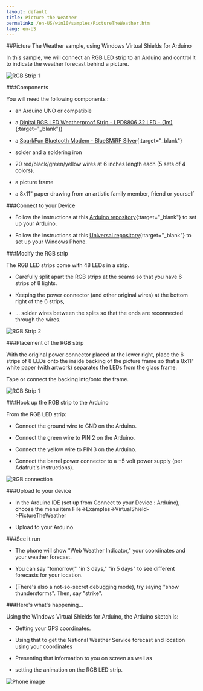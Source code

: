 ```yaml
---
layout: default
title: Picture the Weather
permalink: /en-US/win10/samples/PictureTheWeather.htm
lang: en-US
---
```


##Picture The Weather sample, using Windows Virtual Shields for Arduino

In this sample, we will connect an RGB LED strip to an Arduino and control it to indicate the weather forecast behind a picture.

![RGB Strip 1]({{site.baseurl}}/Resources/images/RGBSTRIP/rgbstrip_split1.JPG)

###Components

You will need the following components :

* an Arduino UNO or compatible

* a [Digital RGB LED Weatherproof Strip - LPD8806 32 LED - (1m)](http://www.adafruit.com/products/306){:target="_blank"})

* a [SparkFun Bluetooth Modem - BlueSMiRF Silver](https://www.sparkfun.com/products/12577){:target="_blank"}

* solder and a soldering iron

* 20 red/black/green/yellow wires at 6 inches length each (5 sets of 4 colors).

* a picture frame

* a 8x11" paper drawing from an artistic family member, friend or yourself

###Connect to your Device

* Follow the instructions at this [Arduino repository](https://github.com/ms-iot/virtual-shields-arduino){:target="_blank"} to set up your Arduino.

* Follow the instructions at this [Universal repository](https://github.com/ms-iot/virtual-shields-universal){:target="_blank"} to set up your Windows Phone.

###Modify the RGB strip

The RGB LED strips come with 48 LEDs in a strip.

* Carefully split apart the RGB strips at the seams so that you have 6 strips of 8 lights.

* Keeping the power connector (and other original wires) at the bottom right of the 6 strips,

* ... solder wires between the splits so that the ends are reconnected through the wires.

![RGB Strip 2]({{site.baseurl}}/Resources/images/RGBSTRIP/rgbstrip_split2.JPG)

###Placement of the RGB strip

With the original power connector placed at the lower right,
place the 6 strips of 8 LEDs onto the inside backing of the picture frame so that a 8x11" white paper (with artwork) separates the LEDs from the glass frame.

Tape or connect the backing into/onto the frame.

![RGB Strip 1]({{site.baseurl}}/Resources/images/RGBSTRIP/rgbstrip_split1.JPG)

###Hook up the RGB strip to the Arduino

From the RGB LED strip:

* Connect the ground wire to GND on the Arduino.

* Connect the green wire to PIN 2 on the Arduino.

* Connect the yellow wire to PIN 3 on the Arduino.

* Connect the barrel power connector to a +5 volt power supply (per Adafruit's instructions).

![RGB connection]({{site.baseurl}}/Resources/images/RGBSTRIP/rgbconnect.JPG)

###Upload to your device

* In the Arduino IDE (set up from Connect to your Device : Arduino), choose the menu item File->Examples->VirtualShield->PictureTheWeather

* Upload to your Arduino.

###See it run

* The phone will show "Web Weather Indicator," your coordinates and your weather forecast.

* You can say "tomorrow," "in 3 days," "in 5 days" to see different forecasts for your location.

* (There's also a not-so-secret debugging mode), try saying "show thunderstorms". Then, say "strike".

###Here's what's happening...

Using the Windows Virtual Shields for Arduino, the Arduino sketch is:
* Getting your GPS coordinates.

* Using that to get the National Weather Service forecast and location using your coordinates

* Presenting that information to you on screen as well as

* setting the animation on the RGB LED strip.

![Phone image]({{site.baseurl}}/Resources/images/RGBSTRIP/Phone.JPG)
